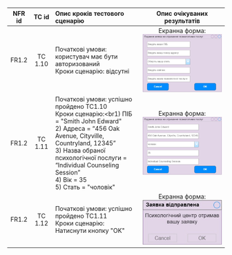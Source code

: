 |NFR id|TC id|Опис кроків тестового сценарію|Опис очікуваних результатів|
|:-----:|:-----:|:-----|:-----:|
|FR1.2|TC 1.10|Початкові умови: користувач має бути авторизований<br> Кроки сценарію: відсутні|Екранна форма:<br>![4.1](/2-SoftwareDesign/2.8-TestCases/4.1.jpg)|
|FR1.2|TC 1.11|Початкові умови: успішно пройдено TC1.10<br> Кроки сценарію:<br1) ПІБ = "Smith John Edward"<br> 2) Адреса = “456 Oak Avenue, Cityville, Countryland, 12345”<br> 3) Назва обраної психологічної послуги = “Individual Counseling Session”<br> 4) Вік = 35<br> 5) Стать = "чоловік"|Екранна форма:<br>![4.2](/2-SoftwareDesign/2.8-TestCases/4.2.jpg)|
|FR1.2|TC 1.12|Початкові умови: успішно пройдено TC1.11<br> Кроки сценарію:<br>Натиснути кнопку "OK"|Екранна форма:<br>![4.3](/2-SoftwareDesign/2.8-TestCases/4.3.jpg)|
